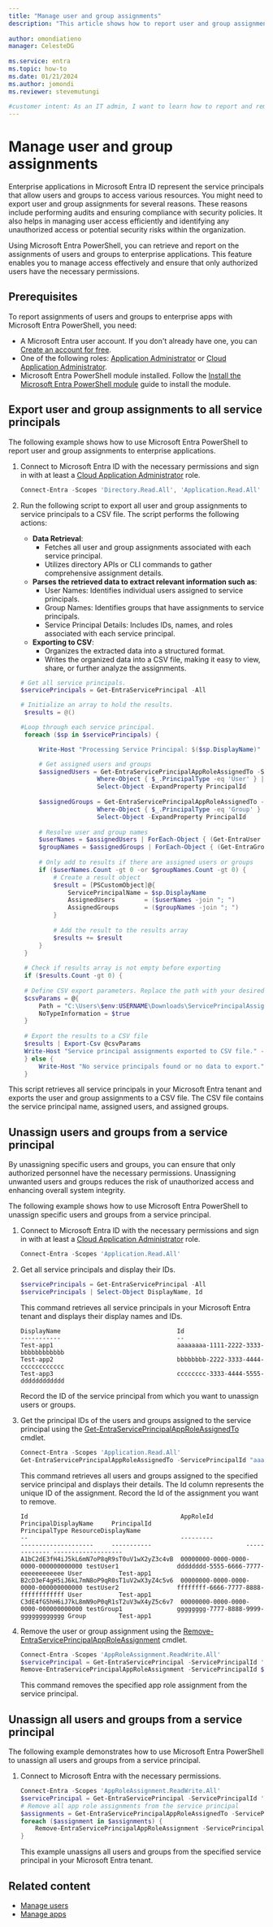 ```yaml
---  
title: "Manage user and group assignments"
description: "This article shows how to report user and group assignments to service principals and unassign users and groups using Microsoft Entra PowerShell."  
  
author: omondiatieno
manager: CelesteDG  
  
ms.service: entra
ms.topic: how-to  
ms.date: 01/21/2024  
ms.author: jomondi    
ms.reviewer: stevemutungi  
  
#customer intent: As an IT admin, I want to learn how to report and remove user and group assignments to service principals using Microsoft Entra PowerShell, so that I can track access and manage permissions efficiently.  
---  
```

  
# Manage user and group assignments
  
Enterprise applications in Microsoft Entra ID represent the service principals that allow users and groups to access various resources. You might need to export user and group assignments for several reasons. These reasons include performing audits and ensuring compliance with security policies. It also helps in managing user access efficiently and identifying any unauthorized access or potential security risks within the organization.
  
Using Microsoft Entra PowerShell, you can retrieve and report on the assignments of users and groups to enterprise applications. This feature enables you to manage access effectively and ensure that only authorized users have the necessary permissions.
  
## Prerequisites  
  
To report assignments of users and groups to enterprise apps with Microsoft Entra PowerShell, you need:  
  
- A Microsoft Entra user account. If you don't already have one, you can [Create an account for free][create-account].
- One of the following roles: [Application Administrator][app-admin] or [Cloud Application Administrator][cloud-app-admin].
- Microsoft Entra PowerShell module installed. Follow the [Install the Microsoft Entra PowerShell module][installation] guide to install the module.

## Export user and group assignments to all service principals

The following example shows how to use Microsoft Entra PowerShell to report user and group assignments to enterprise applications.

1. Connect to Microsoft Entra ID with the necessary permissions and sign in with at least a [Cloud Application Administrator][cloud-app-admin] role.

    ```powershell
    Connect-Entra -Scopes 'Directory.Read.All', 'Application.Read.All'
    ```

1. Run the following script to export all user and group assignments to service principals to a CSV file. The script performs the following actions:

    - **Data Retrieval**:
      - Fetches all user and group assignments associated with each service principal.
      - Utilizes directory APIs or CLI commands to gather comprehensive assignment details.
    - **Parses the retrieved data to extract relevant information such as**:
      - User Names: Identifies individual users assigned to service principals.
      - Group Names: Identifies groups that have assignments to service principals.
      - Service Principal Details: Includes IDs, names, and roles associated with each service principal.
    - **Exporting to CSV**:
      - Organizes the extracted data into a structured format.
      - Writes the organized data into a CSV file, making it easy to view, share, or further analyze the assignments.

   ```powershell
   # Get all service principals.
   $servicePrincipals = Get-EntraServicePrincipal -All  

   # Initialize an array to hold the results.
    $results = @()  
   
   #Loop through each service principal.
    foreach ($sp in $servicePrincipals) {

        Write-Host "Processing Service Principal: $($sp.DisplayName)" -ForegroundColor Cyan 

        # Get assigned users and groups  
        $assignedUsers = Get-EntraServicePrincipalAppRoleAssignedTo -ServicePrincipalId $sp.Id |   
                        Where-Object { $_.PrincipalType -eq 'User' } |   
                        Select-Object -ExpandProperty PrincipalId  
    
        $assignedGroups = Get-EntraServicePrincipalAppRoleAssignedTo -ServicePrincipalId $sp.Id |   
                        Where-Object { $_.PrincipalType -eq 'Group' } |   
                        Select-Object -ExpandProperty PrincipalId  
    
        # Resolve user and group names  
        $userNames = $assignedUsers | ForEach-Object { (Get-EntraUser -UserId $_).DisplayName }  
        $groupNames = $assignedGroups | ForEach-Object { (Get-EntraGroup -GroupId $_).DisplayName }  
    
        # Only add to results if there are assigned users or groups
        if ($userNames.Count -gt 0 -or $groupNames.Count -gt 0) {
            # Create a result object  
            $result = [PSCustomObject]@{  
                ServicePrincipalName = $sp.DisplayName  
                AssignedUsers        = ($userNames -join "; ")  
                AssignedGroups       = ($groupNames -join "; ")  
            }  
    
            # Add the result to the results array  
            $results += $result  
        }  
    }  
    
    # Check if results array is not empty before exporting
    if ($results.Count -gt 0) { 
    
    # Define CSV export parameters. Replace the path with your desired location.
    $csvParams = @{  
        Path = "C:\Users\$env:USERNAME\Downloads\ServicePrincipalAssignments.csv"  
        NoTypeInformation = $true  
    }  
    
    # Export the results to a CSV file
    $results | Export-Csv @csvParams
    Write-Host "Service principal assignments exported to CSV file." -ForegroundColor Green
    } else {
        Write-Host "No service principals found or no data to export."
    }
    ```

This script retrieves all service principals in your Microsoft Entra tenant and exports the user and group assignments to a CSV file. The CSV file contains the service principal name, assigned users, and assigned groups.

## Unassign users and groups from a service principal

By unassigning specific users and groups, you can ensure that only authorized personnel have the necessary permissions. Unassigning unwanted users and groups reduces the risk of unauthorized access and enhancing overall system integrity.

The following example shows how to use Microsoft Entra PowerShell to unassign specific users and groups from a service principal.

1. Connect to Microsoft Entra ID with the necessary permissions and sign in with at least a [Cloud Application Administrator][cloud-app-admin] role.

    ```powershell  
    Connect-Entra -Scopes 'Application.Read.All'  
    ```

1. Get all service principals and display their IDs.

    ```powershell  
    $servicePrincipals = Get-EntraServicePrincipal -All  
    $servicePrincipals | Select-Object DisplayName, Id  
    ```

    This command retrieves all service principals in your Microsoft Entra tenant and displays their display names and IDs.

    ```Output
    DisplayName                                Id
    -----------                                --
    Test-app1                                  aaaaaaaa-1111-2222-3333-bbbbbbbbbbbb
    Test-app2                                  bbbbbbbb-2222-3333-4444-cccccccccccc
    Test-app3                                  cccccccc-3333-4444-5555-dddddddddddd
    ```

    Record the ID of the service principal from which you want to unassign users or groups.

1. Get the principal IDs of the users and groups assigned to the service principal using the [Get-EntraServicePrincipalAppRoleAssignedTo][get-service-principal-app-role-assignto] cmdlet.

    ```powershell
    Connect-Entra -Scopes 'Application.Read.All'
    Get-EntraServicePrincipalAppRoleAssignedTo -ServicePrincipalId "aaaaaaaa-1111-2222-3333-bbbbbbbbbbbb" -All |Select-Object Id, AppRoleId, PrincipalDisplayName, PrincipalId, PrincipalType, ResourceDisplayName | Format-Table
    ```

   This command retrieves all users and groups assigned to the specified service principal and displays their details. The Id column represents the unique ID of the assignment. Record the Id of the assignment you want to remove.

    ```Output
    Id                                          AppRoleId                            PrincipalDisplayName     PrincipalId                          PrincipalType ResourceDisplayName
    --                                          ---------                            --------------------     -----------                          ------------- -------------------
    A1bC2dE3fH4iJ5kL6mN7oP8qR9sT0uV1wX2yZ3c4vB  00000000-0000-0000-0000-000000000000 testUser1                dddddddd-5555-6666-7777-eeeeeeeeeeee User          Test-app1
    B2cD3eF4gH5iJ6kL7mN8oP9qR0sT1uV2wX3yZ4c5v6  00000000-0000-0000-0000-000000000000 testUser2                ffffffff-6666-7777-8888-ffffffffffff User          Test-app1
    C3dE4fG5hH6iJ7kL8mN9oP0qR1sT2uV3wX4yZ5c6v7  00000000-0000-0000-0000-000000000000 testGroup1               gggggggg-7777-8888-9999-gggggggggggg Group         Test-app1
    ```

1. Remove the user or group assignment using the [Remove-EntraServicePrincipalAppRoleAssignment][remove-service-principal-app-role-assignment] cmdlet.

    ```powershell
    Connect-Entra -Scopes 'AppRoleAssignment.ReadWrite.All'
    $servicePrincipal = Get-EntraServicePrincipal -ServicePrincipalId 'aaaaaaaa-1111-2222-3333-bbbbbbbbbbbb'
    Remove-EntraServicePrincipalAppRoleAssignment -ServicePrincipalId $servicePrincipal.Id  -AppRoleAssignmentId 'B2cD3eF4gH5iJ6kL7mN8oP9qR0sT1uV2wX3yZ4c5v6'
    ```

    This command removes the specified app role assignment from the service principal.

## Unassign all users and groups from a service principal

The following example demonstrates how to use Microsoft Entra PowerShell to unassign all users and groups from a service principal.

1. Connect to Microsoft Entra with the necessary permissions.

    ```powershell  
    Connect-Entra -Scopes 'AppRoleAssignment.ReadWrite.All'
    $servicePrincipal = Get-EntraServicePrincipal -ServicePrincipalId '31f1d894-0a2b-4901-b30c-b61a0e87acfe'
    # Remove all app role assignments from the service principal
    $assignments = Get-EntraServicePrincipalAppRoleAssignedTo -ServicePrincipalId $servicePrincipal.Id
    foreach ($assignment in $assignments) {
        Remove-EntraServicePrincipalAppRoleAssignment -ServicePrincipalId $servicePrincipal.Id -AppRoleAssignmentId $assignment.Id
    }
    ```

   This example unassigns all users and groups from the specified service principal in your Microsoft Entra tenant.

## Related content

- [Manage users][manage-user.md]
- [Manage apps][manage-apps]

<!-- link references -->

[installation]: installation.md
[create-account]: https://azure.microsoft.com/free/?WT.mc_id=A261C142F
[app-admin]: /entra/identity/role-based-access-control/permissions-reference?toc=/powershell/entra-powershell/toc.json&bc=/powershell/entra-powershell/breadcrumb/toc.json#application-administrator
[cloud-app-admin]: /entra/identity/role-based-access-control/permissions-reference?toc=/powershell/entra-powershell/toc.json&bc=/powershell/entra-powershell/breadcrumb/toc.json#cloud-application-administrator
[manage-user.md]: manage-user.md
[manage-apps]: manage-apps.md
[get-service-principal-app-role-assignto]: /powershell/module/microsoft.graph.entra/get-entraserviceprincipalapproleassignedto
[remove-service-principal-app-role-assignment]: /powershell/module/microsoft.graph.entra/Remove-EntraServicePrincipalAppRoleAssignment
